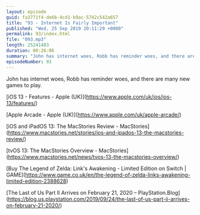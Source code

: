```yaml
---
layout: episode
guid: fa3771f4-de6b-4cd1-b9ac-5742c542a657
title: "93 - Internet Is Fairly Important"
published: "Wed, 25 Sep 2019 20:11:29 +0000"
permalink: 93/index.html
file: "093.mp3"
length: 25241483
duration: 00:26:06
summary: "John has internet woes, Robb has reminder woes, and there are many new games to play."
episodeNumber: 93
---
```


John has internet woes, Robb has reminder woes, and there are many new games to play.

\[iOS 13 - Features - Apple (UK)\](https://www.apple.com/uk/ios/ios-13/features/)

\[Apple Arcade - Apple (UK)\](https://www.apple.com/uk/apple-arcade/)

\[iOS and iPadOS 13: The MacStories Review - MacStories\](https://www.macstories.net/stories/ios-and-ipados-13-the-macstories-review/)

\[tvOS 13: The MacStories Overview - MacStories\](https://www.macstories.net/news/tvos-13-the-macstories-overview/)

\[Buy The Legend of Zelda: Link's Awakening - Limited Edition on Switch | GAME\](https://www.game.co.uk/en/the-legend-of-zelda-links-awakening-limited-edition-2388628)

\[The Last of Us Part II Arrives on February 21, 2020 – PlayStation.Blog\](https://blog.us.playstation.com/2019/09/24/the-last-of-us-part-ii-arrives-on-february-21-2020/)
